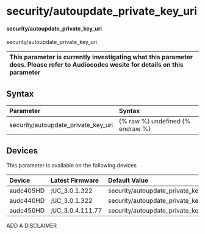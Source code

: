 ﻿---
description: security/autoupdate_private_key_uri
search: false
---

# security/autoupdate_private_key_uri

#### security/autoupdate_private_key_uri

security/autoupdate_private_key_uri


| This parameter is currently investigating what this parameter does. Please refer to Audiocodes wesite for details on this parameter | 
| :--- |

## Syntax
| Parameter | Syntax |
| :--- | :--- |
|security/autoupdate_private_key_uri | {% raw %} undefined {% endraw %}|

## Devices
This parameter is available on the following devices

| Device | Latest Firmware | Default Value |
|:---|:---|:---|
| audc405HD | ;UC_3.0.1.322 | security/autoupdate_private_key_uri= 
| audc440HD | ;UC_3.0.1.322 | security/autoupdate_private_key_uri= 
| audc450HD | ;UC_3.0.4.111.77 | security/autoupdate_private_key_uri= 

ADD A DISCLAIMER
